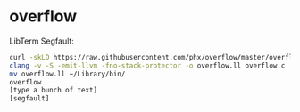 # overflow

LibTerm Segfault:

```sh
curl -skLO https://raw.githubusercontent.com/phx/overflow/master/overflow.c
clang -v -S -emit-llvm -fno-stack-protector -o overflow.ll overflow.c
mv overflow.ll ~/Library/bin/
overflow
[type a bunch of text]
[segfault]
```

